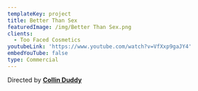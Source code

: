 ```yaml
---
templateKey: project
title: Better Than Sex
featuredImage: /img/Better Than Sex.png
clients:
  - Too Faced Cosmetics
youtubeLink: 'https://www.youtube.com/watch?v=VfXxp9gaJY4'
embedYouTube: false
type: Commercial
---
```

Directed by **[Collin Duddy](https://sweatshirtmedia.com/team/#collin)**
